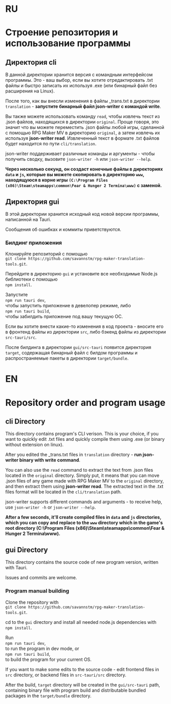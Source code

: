 # RU

# Строение репозитория и использование программы

## Директория cli

В данной директории хранится версия с командным интерфейсом программы. Это - ваш выбор, если вы хотите отредактировать .txt файлы и быстро записать их используя .exe (или бинарный файл без расширения на Linux).

После того, как вы внесли изменения в файлы \_trans.txt в директории `translation` - **запустите бинарный файл json-writer с командой write**.

Вы также можете использовать команду `read`, чтобы извлечь текст из .json файлов, находящихся в директории `original`. Проще говоря, это значит что вы можете переместить .json файлы любой игры, сделанной с помощью RPG Maker MV в директорию `original`, а затем извлечь их используя **json-writer read**.
Извлеченный текст в формате .txt файлов будет находится по пути `cli/translation`.

json-writer поддерживает различные команды и аргументы - чтобы получить сводку, вызовите `json-writer -h` или `json-writer --help`.

**Через несколько секунд, он создаст конечные файлы в директориях `data` и `js`, которые вы можете скопировать в директорию `www`, находящуюся в корне игры `(C:\Program Files (x86)\Steam\steamapps\common\Fear & Hunger 2 Termina\www)` с заменой.**

## Директория gui

В этой директории хранится исходный код новой версии программы, написанной на Tauri.

Сообщения об ошибках и коммиты приветствуются.

### Билдинг приложения

Клонируйте репозиторий с помощью\
`git clone https://github.com/savannstm/rpg-maker-translation-tools.git`.

Перейдите в директорию `gui` и установите все необходимые Node.js библиотеки с помощью\
`npm install`.

Запустите\
`npm run tauri dev`,\
чтобы запустить приложение в девелопер режиме, либо\
`npm run tauri build`,\
чтобы забилдить приложение под вашу текущую ОС.

Если вы хотите внести какие-то изменения в код проекта - вносите его в фронтенд файлы из директории `src`, либо бэкенд файлы из директории `src-tauri/src`.

После билдинга в директории `gui/src-tauri` появится директория `target`, содержащая бинарный файл с билдом программы и распространяемые пакеты в директории `target/bundle`.

# EN

# Repository order and program usage

## cli Directory

This directory contains program's CLI verison. This is your choice, if you want to quickly edit .txt files and quickly compile them using .exe (or binary without extension on linux).

After you edited the \_trans.txt files in `translation` directory - **run json-writer binary with write command**.

You can also use the `read` command to extract the text from .json files located in the `original` directory. Simply put, it means that you can move .json files of any game made with RPG Maker MV to the `original` directory, and then extract them using **json-writer read**.
The extracted text in the .txt files format will be located in the `cli/translation` path.

json-writer supports different commands and arguments - to receive help, use `json-writer -h` or `json-writer --help`.

**After a few seconds, it'll create compiled files in `data` and `js` directories, which you can copy and replace to the `www` directory which in the game's root directory (C:\Program Files (x86)\Steam\steamapps\common\Fear & Hunger 2 Termina\www).**

## gui Directory

This directory contains the source code of new program version, written with Tauri.

Issues and commits are welcome.

### Program manual building

Clone the repository with\
`git clone https://github.com/savannstm/rpg-maker-translation-tools.git`.

cd to the `gui` directory and install all needed node.js dependencies with\
`npm install`.

Run\
`npm run tauri dev`,\
to run the program in dev mode, or\
`npm run tauri build`,\
to build the program for your current OS.

If you want to make some edits to the source code - edit frontend files in `src` directory, or backend files in `src-tauri/src` directory.

After the build, `target` directory will be created in the `gui/src-tauri` path, containing binary file with program build and distributable bundled packages in the `target/bundle` directory.
